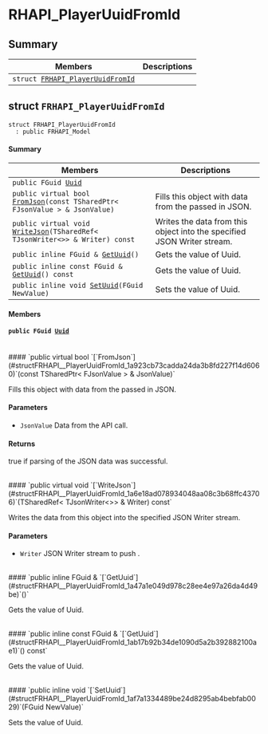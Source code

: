 # RHAPI_PlayerUuidFromId <a id="group__RHAPI__PlayerUuidFromId"></a>

## Summary

 Members                        | Descriptions                                
--------------------------------|---------------------------------------------
`struct `[`FRHAPI_PlayerUuidFromId`](#structFRHAPI__PlayerUuidFromId) | 

## struct `FRHAPI_PlayerUuidFromId` <a id="structFRHAPI__PlayerUuidFromId"></a>

```
struct FRHAPI_PlayerUuidFromId
  : public FRHAPI_Model
```

#### Summary

 Members                        | Descriptions                                
--------------------------------|---------------------------------------------
`public FGuid `[`Uuid`](#structFRHAPI__PlayerUuidFromId_1af3d1c98234ec394e36c4ac3ba7873ebc) | 
`public virtual bool `[`FromJson`](#structFRHAPI__PlayerUuidFromId_1a923cb73cadda24da3b8fd227f14d6060)`(const TSharedPtr< FJsonValue > & JsonValue)` | Fills this object with data from the passed in JSON.
`public virtual void `[`WriteJson`](#structFRHAPI__PlayerUuidFromId_1a6e18ad078934048aa08c3b68ffc43706)`(TSharedRef< TJsonWriter<>> & Writer) const` | Writes the data from this object into the specified JSON Writer stream.
`public inline FGuid & `[`GetUuid`](#structFRHAPI__PlayerUuidFromId_1a47a1e049d978c28ee4e97a26da4d49be)`()` | Gets the value of Uuid.
`public inline const FGuid & `[`GetUuid`](#structFRHAPI__PlayerUuidFromId_1ab17b92b34de1090d5a2b392882100ae1)`() const` | Gets the value of Uuid.
`public inline void `[`SetUuid`](#structFRHAPI__PlayerUuidFromId_1af7a1334489be24d8295ab4bebfab0029)`(FGuid NewValue)` | Sets the value of Uuid.

#### Members

#### `public FGuid `[`Uuid`](#structFRHAPI__PlayerUuidFromId_1af3d1c98234ec394e36c4ac3ba7873ebc) <a id="structFRHAPI__PlayerUuidFromId_1af3d1c98234ec394e36c4ac3ba7873ebc"></a>

<br>
#### `public virtual bool `[`FromJson`](#structFRHAPI__PlayerUuidFromId_1a923cb73cadda24da3b8fd227f14d6060)`(const TSharedPtr< FJsonValue > & JsonValue)` <a id="structFRHAPI__PlayerUuidFromId_1a923cb73cadda24da3b8fd227f14d6060"></a>

Fills this object with data from the passed in JSON.

#### Parameters
* `JsonValue` Data from the API call.

#### Returns
true if parsing of the JSON data was successful.

<br>
#### `public virtual void `[`WriteJson`](#structFRHAPI__PlayerUuidFromId_1a6e18ad078934048aa08c3b68ffc43706)`(TSharedRef< TJsonWriter<>> & Writer) const` <a id="structFRHAPI__PlayerUuidFromId_1a6e18ad078934048aa08c3b68ffc43706"></a>

Writes the data from this object into the specified JSON Writer stream.

#### Parameters
* `Writer` JSON Writer stream to push .

<br>
#### `public inline FGuid & `[`GetUuid`](#structFRHAPI__PlayerUuidFromId_1a47a1e049d978c28ee4e97a26da4d49be)`()` <a id="structFRHAPI__PlayerUuidFromId_1a47a1e049d978c28ee4e97a26da4d49be"></a>

Gets the value of Uuid.

<br>
#### `public inline const FGuid & `[`GetUuid`](#structFRHAPI__PlayerUuidFromId_1ab17b92b34de1090d5a2b392882100ae1)`() const` <a id="structFRHAPI__PlayerUuidFromId_1ab17b92b34de1090d5a2b392882100ae1"></a>

Gets the value of Uuid.

<br>
#### `public inline void `[`SetUuid`](#structFRHAPI__PlayerUuidFromId_1af7a1334489be24d8295ab4bebfab0029)`(FGuid NewValue)` <a id="structFRHAPI__PlayerUuidFromId_1af7a1334489be24d8295ab4bebfab0029"></a>

Sets the value of Uuid.

<br>
